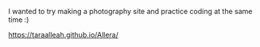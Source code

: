 I wanted to try making a photography site and practice coding at the same time :)

https://taraalleah.github.io/Allera/
 
 
